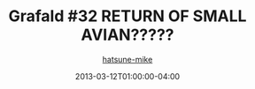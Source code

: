 ---
title: "Grafald #32 RETURN OF SMALL AVIAN?????"
type: "image"
date: 2013-03-12T01:00:00-04:00
draft: false
categories: ["Grafald"]
image_path: "../img/2013/32.png"
alt_text: ""
is_subpage: true
author: "[hatsune-mike](https://cohost.org/hatsune-mike)"
---